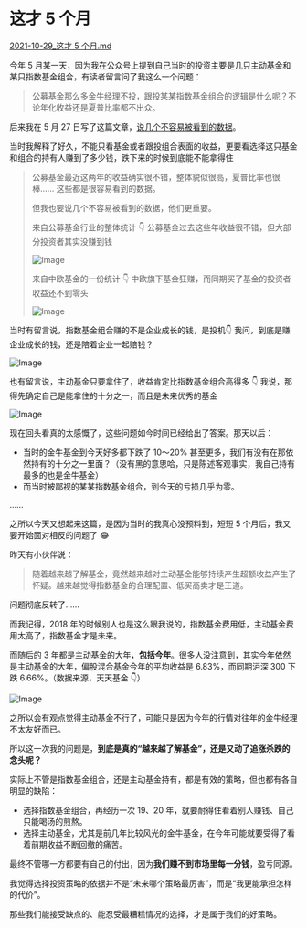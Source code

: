 # 这才 5 个月

[2021-10-29_这才 5 个月.md](https://mp.weixin.qq.com/s/PnMOYOJT7KbQQk6-5wM2EQ)



今年 5 月某一天，因为我在公众号上提到自己当时的投资主要是几只主动基金和某只指数基金组合，有读者留言问了我这么一个问题：

> 公募基金那么多金牛经理不投，跟投某某指数基金组合的逻辑是什么呢？不论年化收益还是夏普比率都不出众。

后来我在 5 月 27 日写了这篇文章，[说几个不容易被看到的数据](http://mp.weixin.qq.com/s?__biz=MzUzNjE3NzQ3Nw==&mid=2247488533&idx=1&sn=410511b1001c802301a9b3e963176127&chksm=fafb6a3fcd8ce3295e6fa65050d05f5a6753df27828614b041c9bdc7dcc5fddeb56b858854c3&scene=21#wechat_redirect)。

当时我解释了好久，不能只看基金或者跟投组合表面的收益，更要看选择这只基金和组合的持有人赚到了多少钱，跌下来的时候到底能不能拿得住

> 公募基金最近这两年的收益确实很不错，整体貌似很高，夏普比率也很棒…… 这些都是很容易看到的数据。
>
> 但我也要说几个不容易被看到的数据，他们更重要。
>
> 来自公募基金行业的整体统计 👇 公募基金过去这些年收益很不错，但大部分投资者其实没赚到钱
>
> ![Image](https://mmbiz.qpic.cn/mmbiz_png/xd1hVMKQsAHCFS3EibQmyDaOficAWRUQQoqY3ejiaYibPhjuctalxMegxvguxwQkFMlArURqapMxO8D2rHymj1726g/640?wx_fmt=png&tp=webp&wxfrom=5&wx_lazy=1&wx_co=1)
>
> 来自中欧基金的一份统计 👇 中欧旗下基金狂赚，而同期买了基金的投资者收益还不到零头
>
> ![Image](https://mmbiz.qpic.cn/mmbiz_png/xd1hVMKQsAHCFS3EibQmyDaOficAWRUQQoe85mLDyowVTf3ZKpAicgfaoJiaA7LMaBQUx52E5icWsuu8Ja9LCs4eDow/640?wx_fmt=png&tp=webp&wxfrom=5&wx_lazy=1&wx_co=1)



当时有留言说，指数基金组合赚的不是企业成长的钱，是投机👇 我问，到底是赚企业成长的钱，还是陪着企业一起赔钱？

![Image](https://mmbiz.qpic.cn/mmbiz_png/xd1hVMKQsAHCFS3EibQmyDaOficAWRUQQoGcY4WbaddyUUtAMsu001olntpxdkkVr8YVRMGicHxbpAGyfdnF3HuicQ/640?wx_fmt=png&tp=webp&wxfrom=5&wx_lazy=1&wx_co=1)



也有留言说，主动基金只要拿住了，收益肯定比指数基金组合高得多 👇 我说，那得先确定自己是能拿住的十分之一，而且是未来优秀的基金

![Image](https://mmbiz.qpic.cn/mmbiz_png/xd1hVMKQsAHCFS3EibQmyDaOficAWRUQQo5IAkiccHPUcInpGjTTBoYg6W7QtaGU8icIiaeRO2gTxaCf0EsnqmiaD6Xw/640?wx_fmt=png&tp=webp&wxfrom=5&wx_lazy=1&wx_co=1)



现在回头看真的太感慨了，这些问题如今时间已经给出了答案。那天以后：

- 当时的金牛基金到今天好多都下跌了 10～20% 甚至更多，我们有没有在那依然持有的十分之一里面？（没有黑的意思哈，只是陈述客观事实，我自己持有最多的也是金牛基金）
- 而当时被鄙视的某某指数基金组合，到今天的亏损几乎为零。

……



之所以今天又想起来这篇，是因为当时的我真心没预料到，短短 5 个月后，我又要开始面对相反的问题了 😂

昨天有小伙伴说：

> 随着越来越了解基金，竟然越来越对主动基金能够持续产生超额收益产生了怀疑。越来越觉得指数基金的合理配置、低买高卖才是王道。

问题彻底反转了……



而我记得，2018 年的时候别人也是这么跟我说的，指数基金费用低，主动基金费用太高了，指数基金才是未来。



而随后的 3 年都是主动基金的大年，**包括今年**。很多人没注意到，其实今年依然是主动基金的大年，偏股混合基金今年的平均收益是 6.83%，而同期沪深 300 下跌 6.66%。（数据来源，天天基金 👇）

![Image](https://mmbiz.qpic.cn/mmbiz_png/xd1hVMKQsAHCFS3EibQmyDaOficAWRUQQoQctHndmoZyicjK8FGTyOUib9cNFKEEJ0B3Wk2liagypNp2qicRAr3HPSeg/640?wx_fmt=png&tp=webp&wxfrom=5&wx_lazy=1&wx_co=1)

之所以会有观点觉得主动基金不行了，可能只是因为今年的行情对往年的金牛经理不太友好而已。

所以这一次我的问题是，**到底是真的“越来越了解基金”，还是又动了追涨杀跌的念头呢？**



实际上不管是指数基金组合，还是主动基金持有，都是有效的策略，但也都有各自明显的缺陷：

- 选择指数基金组合，再经历一次 19、20 年，就要耐得住看着别人赚钱、自己只能喝汤的煎熬。
- 选择主动基金，尤其是前几年比较风光的金牛基金，在今年可能就要受得了看着前期收益不断回撤的痛苦。



最终不管哪一方都要有自己的付出，因为**我们赚不到市场里每一分钱**，盈亏同源。

我觉得选择投资策略的依据并不是“未来哪个策略最厉害”，而是“我更能承担怎样的代价”。

那些我们能接受缺点的、能忍受最糟糕情况的选择，才是属于我们的好策略。